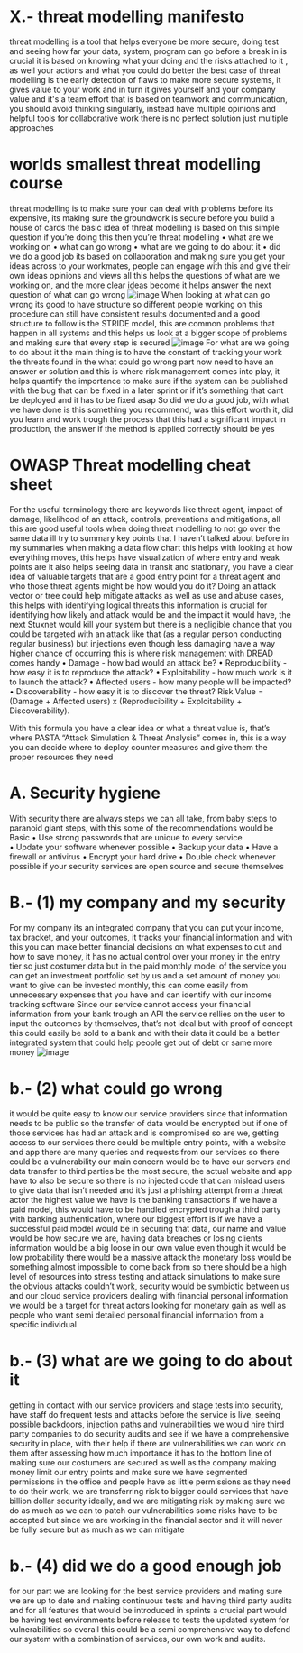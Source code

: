 # X.- threat modelling manifesto 
threat modelling is a tool that helps everyone be more secure, doing test and seeing how far your data, system, program can go before a break in is crucial it is based on knowing what your doing and the risks attached to it , as well your actions and what you could do better 
the best case of threat modelling is the early detection of flaws to make more secure systems, it gives value to your work and in turn it gives yourself and your company value and it's a team effort that is based on teamwork and communication, you should avoid thinking singularly, instead have multiple opinions and helpful tools for collaborative work there is no perfect solution just multiple approaches 
# worlds smallest threat modelling course
threat modelling is to make sure your can deal with problems before its expensive, its making sure the groundwork is secure before you build a house of cards
the basic idea of threat modelling is based on this simple question if you’re doing this then you’re threat modelling 
•	what are we working on
•	what can go wrong 
•	what are we going to do about it 
•	did we do a good job 
its based on collaboration and making sure you get your ideas across to your workmates, people can engage with this and give their own ideas opinions and views all this helps the questions of what are we working on, and the more clear ideas become it helps answer the next question of what can go wrong 
![image](https://github.com/RodrigoAvila123/Hello-world.md/assets/122974038/ac1eea11-517d-41a0-b20d-02df2442357b)
When looking at what can go wrong its good to have structure so different people working on this procedure can still have consistent results documented and a good structure to follow is the STRIDE model, this are common problems that happen in all systems and this helps us look at a bigger scope of problems and making sure that every step is secured 
![image](https://github.com/RodrigoAvila123/Hello-world.md/assets/122974038/fa172631-d08e-48c3-8017-65cd25cd6240)
For what are we going to do about it the main thing is to have the constant of tracking your work the threats found in the what could go wrong part now need to have an answer or solution and this is where risk management comes into play, it helps quantify the importance to make sure if the system can be published with the bug that can be fixed in a later sprint or if it’s something that cant be deployed and it has to be fixed asap 
So did we do a good job, with what we have done is this something you recommend, was this effort worth it, did you learn and work trough the process that this had a significant impact in production, the answer if the method is applied correctly should be yes 
# OWASP Threat modelling cheat sheet 
For the useful terminology there are keywords like threat agent, impact of damage, likelihood of an attack, controls, preventions and mitigations, all this are good useful tools when doing threat modelling
to not go over the same data ill try to summary key points that I haven’t talked about before in my summaries 
when making a data flow chart this helps with looking at how everything moves, this helps have visualization of where entry and weak points are it also helps seeing data in transit and stationary, you have a clear idea of valuable targets that are a good entry point for a threat agent and who those threat agents might be 
how would you do it? Doing an attack vector or tree could help mitigate attacks as well as use and abuse cases, this helps with identifying logical threats this information is crucial for identifying how likely and attack would be and the impact it would have, the next Stuxnet would kill your system but there is a negligible chance that you could be targeted with an attack like that (as a regular person conducting regular business) but injections even though less damaging have a way higher chance of occurring 
this is where risk management with DREAD comes handy 
•	Damage - how bad would an attack be?
•	Reproducibility - how easy it is to reproduce the attack?
•	Exploitability - how much work is it to launch the attack?
•	Affected users - how many people will be impacted?
•	Discoverability - how easy it is to discover the threat?
Risk Value = (Damage + Affected users) x (Reproducibility + Exploitability + Discoverability).

With this formula you have a clear idea or what a threat value is, that’s where PASTA “Attack Simulation & Threat Analysis” comes in, this is a way you can decide where to deploy counter measures and give them the proper resources they need 

# A.	Security hygiene 
With security there are always steps we can all take, from baby steps to paranoid giant steps, with this some of the recommendations would be 
Basic 
•	Use strong passwords that are unique to every service  
•	Update your software whenever possible 
•	Backup your data 
•	Have a firewall or antivirus 
•	Encrypt your hard drive 
•	Double check whenever possible if your security services are open source and secure themselves 
# B.-  (1) my company and my security 
For my company its an integrated company that you can put your income, tax bracket, and your outcomes, it tracks your financial information and with this you can make better financial decisions on what expenses to cut and how to save money, it has no actual control over your money in the entry tier so just costumer data but in the paid monthly model of the service you can get an investment portfolio set by us and a set amount of money you want to give can be invested monthly, this can come easily from unnecessary expenses that you have and can identify with our income tracking software 
Since our service cannot access your financial information from your bank trough an API the service rellies on the user to input the outcomes by themselves, that’s not ideal but with proof of concept this could easily be sold to a bank and with their data it could be a better integrated system that could help people get out of debt or same more money 
![image](https://github.com/RodrigoAvila123/Hello-world.md/assets/122974038/07fe05fc-4d6c-4762-85eb-abe6b23a6d49)
# b.- (2) what could go wrong 
it would be quite easy to know our service providers since that information needs to be public so the transfer of data would be encrypted but if one of those services has had an attack and is compromised so are we, getting access to our services there could be multiple entry points, with a website and app there are many queries and requests from our services so there could be a vulnerability our main concern would be to have our servers and data transfer to third parties be the most secure, the actual website and app have to also be secure so there is no injected code that can mislead users to give data that isn’t needed and it’s just a phishing attempt from a threat actor 
the highest value we have is the banking transactions if we have a paid model, this would have to be handled encrypted trough a third party with banking authentication, where our biggest effort is if we have a successful paid model would be in securing that data, our name and value would be how secure we are, having data breaches or losing clients information would be a big loose in our own value 
even though it would be low probability there would be a massive attack the monetary loss would be something almost impossible to come back from so there should be a high level of resources into stress testing and attack simulations to make sure the obvious attacks couldn’t work, security would be symbiotic between us and our cloud service providers 
dealing with financial personal information we would be a target for threat actors looking for monetary gain as well as people who want semi detailed personal financial information from a specific individual
# b.- (3) what are we going to do about it 
getting in contact with our service providers and stage tests into security, have staff do frequent tests and attacks before the service is live, seeing possible backdoors, injection paths and vulnerabilities 
we would hire third party companies to do security audits and see if we have a comprehensive security in place, with their help if there are vulnerabilities we can work on them after assessing how much importance it has to the bottom line of making sure our costumers are secured as well as the company making money
limit our entry points and make sure we have segmented permissions in the office and people have as little permissions as they need to do their work, we are transferring risk to bigger could services that have billion dollar security ideally, and we are mitigating risk by making sure we do as much as we can to patch our vulnerabilities 
some risks have to be accepted but since we are working in the financial sector and it will never be fully secure but as much as we can mitigate 
# b.- (4) did we do a good enough job 
for our part we are looking for the best service providers and mating sure we are up to date and making continuous tests and having third party audits and for all features that would be introduced in sprints a crucial part would be having test environments before release to tests the updated system for vulnerabilities 
so overall this could be a semi comprehensive way to defend our system with a combination of services, our own work and audits.

